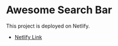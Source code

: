 # Awesome Search Bar

This project is deployed on Netlify.

- [Netlify Link](https://awesomesearchbar.netlify.app/)
